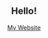 <h2 align="center">Hello!</h2>
<p align="center">
  <a href="http://shreyas-sriram.github.io">My Website</a>
</p>
